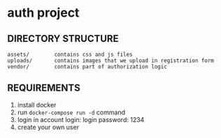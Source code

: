 auth project
================================
  
DIRECTORY STRUCTURE
-------------------

    assets/        contains css and js files
    uploads/       contains images that we upload in registration form
    vendor/        contains part of authorization logic

REQUIREMENTS
------------
1. install docker
2. run `docker-compose run -d` command
3. login in account 
    login: login 
    password: 1234
4. create your own user